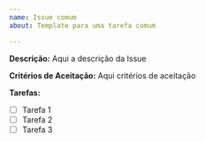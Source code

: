 ```yaml
---
name: Issue comum
about: Template para uma tarefa comum

---
```


**Descrição:**
Aqui a descrição da Issue

**Critérios de Aceitação:**
Aqui critérios de aceitação 

**Tarefas:**
- [ ] Tarefa 1
- [ ] Tarefa 2
- [ ] Tarefa 3
